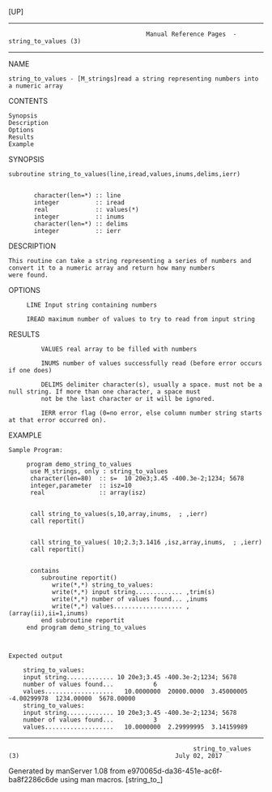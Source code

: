 [UP]

-----------------------------------------------------------------------------------------------------------------------------------
                                          Manual Reference Pages  - string_to_values (3)
-----------------------------------------------------------------------------------------------------------------------------------
                                                                 
NAME

    string_to_values - [M_strings]read a string representing numbers into a numeric array

CONTENTS

    Synopsis
    Description
    Options
    Results
    Example

SYNOPSIS

    subroutine string_to_values(line,iread,values,inums,delims,ierr)


           character(len=*) :: line
           integer          :: iread
           real             :: values(*)
           integer          :: inums
           character(len=*) :: delims
           integer          :: ierr



DESCRIPTION

    This routine can take a string representing a series of numbers and convert it to a numeric array and return how many numbers
    were found.

OPTIONS

         LINE Input string containing numbers

         IREAD maximum number of values to try to read from input string

RESULTS

             VALUES real array to be filled with numbers

             INUMS number of values successfully read (before error occurs if one does)

             DELIMS delimiter character(s), usually a space. must not be a null string. If more than one character, a space must
             not be the last character or it will be ignored.

             IERR error flag (0=no error, else column number string starts at that error occurred on).

EXAMPLE

    Sample Program:

         program demo_string_to_values
          use M_strings, only : string_to_values
          character(len=80)  :: s=  10 20e3;3.45 -400.3e-2;1234; 5678  
          integer,parameter  :: isz=10
          real               :: array(isz)


          call string_to_values(s,10,array,inums,  ; ,ierr)
          call reportit()


          call string_to_values( 10;2.3;3.1416 ,isz,array,inums,  ; ,ierr)
          call reportit()


          contains
             subroutine reportit()
                write(*,*) string_to_values: 
                write(*,*) input string............. ,trim(s)
                write(*,*) number of values found... ,inums
                write(*,*) values................... ,(array(ii),ii=1,inums)
             end subroutine reportit
         end program demo_string_to_values



    Expected output

        string_to_values:
        input string............. 10 20e3;3.45 -400.3e-2;1234; 5678
        number of values found...           6
        values...................   10.0000000  20000.0000  3.45000005  -4.00299978  1234.00000  5678.00000
        string_to_values:
        input string............. 10 20e3;3.45 -400.3e-2;1234; 5678
        number of values found...           3
        values...................   10.0000000  2.29999995  3.14159989

-----------------------------------------------------------------------------------------------------------------------------------

                                                       string_to_values (3)                                           July 02, 2017

Generated by manServer 1.08 from e970065d-da36-451e-ac6f-ba8f2286c6de using man macros.
                                                           [string_to_]
